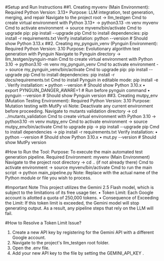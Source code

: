 #Setup and Run Instructions
##1. Creating myvenv (Main Environment):
Required Python Version: 3.13+
Purpose: LLM integration, test generation, merging, and repair
Navigate to the project root -> llm_testgen
Cmd to create virtual environment with Python 3.13+ -> python3.13 -m venv myvenv
Cmd to activate environment -> source myvenv/bin/activate
Cmd to upgrade pip: pip install --upgrade pip
Cmd to install dependencies: pip install -r requirements.txt
Verify installation: python --version # Should show Python 3.13.x
##2. Creating my_pynguin_venv (Pynguin Environment):
Required Python Version: 3.10
Purpose: Evolutionary algorithm test generation with Pynguin
Navigate to Pynguin directory -> llm_testgen/pynguin-main
Cmd to create virtual environment with Python 3.10 -> python3.10 -m venv
my_pynguin_venv
Cmd to activate environment -> source my_pynguin_venv/bin/activate
Cmd to upgrade pip: pip install --upgrade pip
Cmd to install dependencies: pip install -r docs/requirements.txt
Cmd to install Pynguin in editable mode: pip install -e .
Verify installation:
• python --version # Should show Python 3.10.x
• export PYNGUIN_DANGER_AWARE=1 # Run before pynguin command
• pynguin --version # Should show Pynguin version
##3. Creating mutpy_env (Mutation Testing Environment):
Required Python Version: 3.10
Purpose: Mutation testing with MutPy
vii
Note: Deactivate any current environment before proceeding.
Navigate to mutants validation directory -> cd ../mutants_validation
Cmd to create virtual environment with Python 3.10 -> python3.10 -m venv
mutpy_env
Cmd to activate environment -> source mutpy_env/bin/activate
Cmd to upgrade pip -> pip install --upgrade pip
Cmd to install dependencies -> pip install -r requirements.txt
Verify installation:
• python --version # Should show Python 3.10.x
• mut.py --version # Should show MutPy version

#How to Run the Tool:
Purpose: To execute the main automated test generation pipeline.
Required Environment: myvenv (Main Environment)
Navigate to the project root directory -> cd .. (if not already there)
Cmd to activate environment -> source myvenv/bin/activate
Cmd to run the main script -> python main_pipeline.py <module-to-test>
Note: Replace <module-to-test> with the actual name of the Python module or file
you wish to process.

#Important Note
This project utilizes the Gemini 2.5 Flash model, which is subject to the limitations of its free
usage tier.
• Token Limit: Each Google account is allotted a quota of 250,000 tokens.
• Consequence of Exceeding the Limit: If this token limit is exceeded, the Gemini
model will stop generating output. As a result, any pipeline steps that rely on the LLM
will fail.

#How to Resolve a Token Limit Issue?
1. Create a new API key by registering for the Gemini API with a different Google
account.
2. Navigate to the project's llm_testgen root folder.
3. Open the .env file.
4. Add your new API key to the file by setting the GEMINI_API_KEY .
